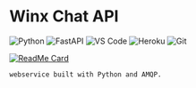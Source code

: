 # Winx Chat API

<!--a href="https://github.com/anuraghazra/github-readme-stats/actions">
      <img alt="Tests Passing" src="https://github.com/anuraghazra/github-readme-stats/workflows/Test/badge.svg" />
</a-->


![Python](https://img.shields.io/badge/-Python-007396?style=flat-square&logo=python&logoColor=yellow)
![FastAPI](https://img.shields.io/badge/-FastAPI-6DB33F?style=flat-square&logo=fastapi&logoColor=black)
![VS Code](https://img.shields.io/badge/-VS_Code-blue?style=flat-square&logo=visual-studio-code)
![Heroku](https://img.shields.io/badge/-Heroku-430098?style=flat-square&logo=heroku&logoColor=white)
![Git](https://img.shields.io/badge/-Git-black?style=flat-square&logo=git)


[![ReadMe Card](https://github-readme-stats.vercel.app/api/pin/?username=juniordsi&repo=winx-chat-api&show_owner=true&show_icons=true&theme=dark&langs_count=10)](https://github.com/anuraghazra/github-readme-stats)

    webservice built with Python and AMQP.